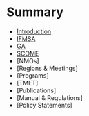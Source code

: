 # Summary

* [Introduction](README.md)
* [IFMSA](IFMSA.md)
* [GA](GA.md)
* [SCOME](SCOME.md)
* [NMOs]
* [Regions & Meetings]
* [Programs]
* [TMET]
* [Publications]
* [Manual & Regulations]
* [Policy Statements]


